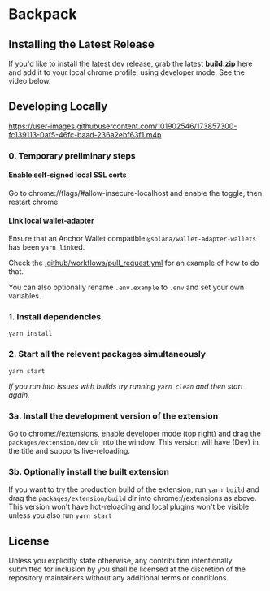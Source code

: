 # Backpack

## Installing the Latest Release

If you'd like to install the latest dev release, grab the latest **build.zip** [here](https://github.com/coral-xyz/backpack/releases)
and add it to your local chrome profile, using developer mode. See the video below.

## Developing Locally

https://user-images.githubusercontent.com/101902546/173857300-fc139113-0af5-46fc-baad-236a2ebf63f1.m4p

### 0. Temporary preliminary steps

#### Enable self-signed local SSL certs

Go to chrome://flags/#allow-insecure-localhost and enable the toggle, then restart chrome

#### Link local wallet-adapter

Ensure that an Anchor Wallet compatible `@solana/wallet-adapter-wallets` has been `yarn link`ed.

Check the [.github/workflows/pull_request.yml](.github/workflows/pull_request.yml) for an example of how to do that.

You can also optionally rename `.env.example` to `.env` and set your own variables.

### 1. Install dependencies

`yarn install`

### 2. Start all the relevent packages simultaneously

`yarn start`

_If you run into issues with builds try running `yarn clean` and then start again._

### 3a. Install the development version of the extension

Go to chrome://extensions, enable developer mode (top right) and drag the `packages/extension/dev` dir into the window. This version will have (Dev) in the title and supports live-reloading.

### 3b. Optionally install the built extension

If you want to try the production build of the extension, run `yarn build` and drag the `packages/extension/build` dir into chrome://extensions as above. This version won't have hot-reloading and local plugins won't be visible unless you also run `yarn start`

## License

Unless you explicitly state otherwise, any contribution intentionally submitted for inclusion by you shall be licensed at the discretion of the repository maintainers without any additional terms or conditions.
